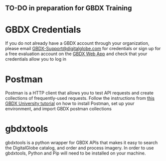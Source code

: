 ## TO-DO in preparation for GBDX Training

# GBDX Credentials
If you do not already have a GBDX account through your organization, please email GBDX-Support@digitalglobe.com for credentials or sign up for a free evaluation account on the [GBDX Web App](https://gbdx.geobigdata.io/login) and check that your credentials allow you to log in

# Postman
Postman is a HTTP client that allows you to test API requests and create collections of frequently-used requests. Follow the instructions from [this GBDX University tutorial](http://gbdxdocs.digitalglobe.com/docs/postman-instructions-collections) on how to install Postman, set up your environment, and import GBDX postman collections

# gbdxtools

gbdxtools is a python wrapper for GBDX APIs that makes it easy to search the DigitalGlobe catalog, and order and process imagery. In order to use gbdxtools, Python and Pip will need to be installed on your machine. 

